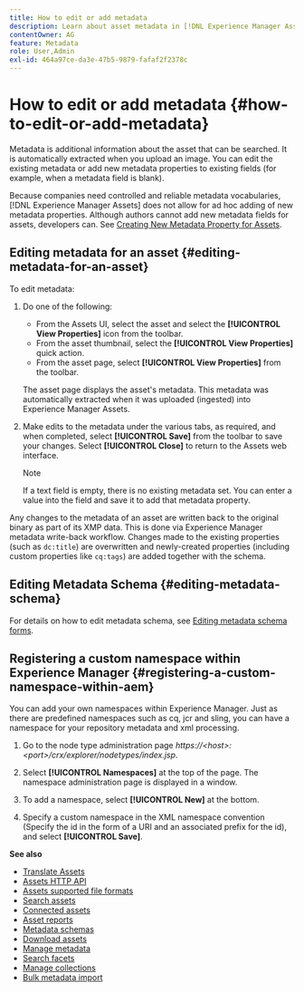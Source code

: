 ```yaml
---
title: How to edit or add metadata
description: Learn about asset metadata in [!DNL Experience Manager Assets] an various ways by which you can edit asset metadata.
contentOwner: AG
feature: Metadata
role: User,Admin
exl-id: 464a97ce-da3e-47b5-9879-fafaf2f2378c
---
```

# How to edit or add metadata {#how-to-edit-or-add-metadata}

Metadata is additional information about the asset that can be searched. It is automatically extracted when you upload an image. You can edit the existing metadata or add new metadata properties to existing fields (for example, when a metadata field is blank).

Because companies need controlled and reliable metadata vocabularies, [!DNL Experience Manager Assets] does not allow for ad hoc adding of new metadata properties. Although authors cannot add new metadata fields for assets, developers can. See [Creating New Metadata Property for Assets](meta-edit.md#editing-metadata-schema).

## Editing metadata for an asset {#editing-metadata-for-an-asset}

To edit metadata:

1. Do one of the following:

    * From the Assets UI, select the asset and select the **[!UICONTROL View Properties]** icon from the toolbar.
    * From the asset thumbnail, select the **[!UICONTROL View Properties]** quick action.
    * From the asset page, select **[!UICONTROL View Properties]** from the toolbar.

   The asset page displays the asset's metadata. This metadata was automatically extracted when it was uploaded (ingested) into Experience Manager Assets.

1. Make edits to the metadata under the various tabs, as required, and when completed, select **[!UICONTROL Save]** from the toolbar to save your changes. Select **[!UICONTROL Close]** to return to the Assets web interface.

   >[!NOTE]
   >
   >If a text field is empty, there is no existing metadata set. You can enter a value into the field and save it to add that metadata property.

Any changes to the metadata of an asset are written back to the original binary as part of its XMP data. This is done via Experience Manager metadata write-back workflow. Changes made to the existing properties (such as `dc:title`) are overwritten and newly-created properties (including custom properties like `cq:tags`) are added together with the schema.

<!-- XMP write-back is supported and enabled for the platforms and file formats described in technical requirements. -->

## Editing Metadata Schema {#editing-metadata-schema}

For details on how to edit metadata schema, see [Editing metadata schema forms](metadata-schemas.md#edit-metadata-schema-forms).

## Registering a custom namespace within Experience Manager {#registering-a-custom-namespace-within-aem}

You can add your own namespaces within Experience Manager. Just as there are predefined namespaces such as cq, jcr and sling, you can have a namespace for your repository metadata and xml processing.

1. Go to the node type administration page *https://&lt;host&gt;:&lt;port&gt;/crx/explorer/nodetypes/index.jsp*.
1. Select **[!UICONTROL Namespaces]** at the top of the page. The namespace administration page is displayed in a window.

1. To add a namespace, select **[!UICONTROL New]** at the bottom.
1. Specify a custom namespace in the XML namespace convention (Specify the id in the form of a URI and an associated prefix for the id), and select **[!UICONTROL Save]**.

**See also**

* [Translate Assets](translate-assets.md)
* [Assets HTTP API](mac-api-assets.md)
* [Assets supported file formats](file-format-support.md)
* [Search assets](search-assets.md)
* [Connected assets](use-assets-across-connected-assets-instances.md)
* [Asset reports](asset-reports.md)
* [Metadata schemas](metadata-schemas.md)
* [Download assets](download-assets-from-aem.md)
* [Manage metadata](manage-metadata.md)
* [Search facets](search-facets.md)
* [Manage collections](manage-collections.md)
* [Bulk metadata import](metadata-import-export.md)
